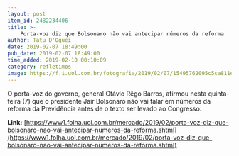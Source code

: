 ```yaml
---
layout: post
item_id: 2482234406
title: >-
    Porta-voz diz que Bolsonaro não vai antecipar números da reforma
author: Tatu D'Oquei
date: 2019-02-07 18:49:00
pub_date: 2019-02-07 18:49:00
time_added: 2019-02-10 00:10:09
category: refletimos
image: https://f.i.uol.com.br/fotografia/2019/02/07/15495762095c5ca811ec7f0_1549576209_3x2_rt.jpg
---
```


O porta-voz do governo, general Otávio Rêgo Barros, afirmou nesta quinta-feira (7) que o presidente Jair Bolsonaro não vai falar em números da reforma da Previdência antes de o texto ser levado ao Congresso.

**Link:** [https://www1.folha.uol.com.br/mercado/2019/02/porta-voz-diz-que-bolsonaro-nao-vai-antecipar-numeros-da-reforma.shtml](https://www1.folha.uol.com.br/mercado/2019/02/porta-voz-diz-que-bolsonaro-nao-vai-antecipar-numeros-da-reforma.shtml)

